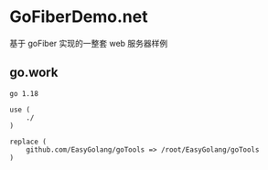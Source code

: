 # GoFiberDemo.net

基于 goFiber 实现的一整套 web 服务器样例

## go.work

```
go 1.18

use (
	./
)

replace (
	github.com/EasyGolang/goTools => /root/EasyGolang/goTools
)

```
